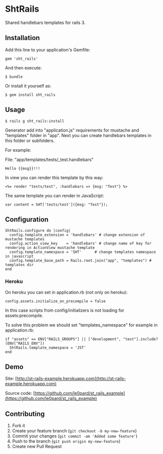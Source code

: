 # ShtRails

Shared handlebars templates for rails 3.

## Installation

Add this line to your application's Gemfile:

    gem 'sht_rails'

And then execute:

    $ bundle

Or install it yourself as:

    $ gem install sht_rails

## Usage

    $ rails g sht_rails:install

Generator add into "application.js" requirements for mustache and "templates" folder in "app". Next you can create handlebars templates in this folder or subfolders.

For example:

File: "app/templates/tests/_test.handlebars"

    Hello {{msg}}!!!

In view you can render this template by this way:

    <%= render "tests/test", :handlebars => {msg: "Test"} %> 

The same template you can render in JavaScript:

    var content = SHT['tests/test']({msg: "Test"});

## Configuration

    ShtRails.configure do |config|
      config.template_extension = 'handlebars' # change extension of mustache templates
      config.action_view_key    = 'handlebars' # change name of key for rendering in ActionView mustache template
      config.template_namespace = 'SHT'      # change templates namespace in javascript
      config.template_base_path = Rails.root.join("app", "templates") # templates dir
    end

### Heroku

On heroku you can set in application.rb (not only on heroku):

    config.assets.initialize_on_precompile = false

In this case scripts from config/initializers is not loading for assets:precompile.

To solve this problem we should set "templates_namespace" for example in application.rb:

    if "assets" == ENV["RAILS_GROUPS"] || ["development", "test"].include?(ENV["RAILS_ENV"])
      ShtRails.template_namespace = 'JST'
    end


## Demo

Site: [http://st-rails-example.herokuapp.com](http://st-rails-example.herokuapp.com)

Source code: [https://github.com/le0pard/st_rails_example](https://github.com/le0pard/st_rails_example)

## Contributing

1. Fork it
2. Create your feature branch (`git checkout -b my-new-feature`)
3. Commit your changes (`git commit -am 'Added some feature'`)
4. Push to the branch (`git push origin my-new-feature`)
5. Create new Pull Request
